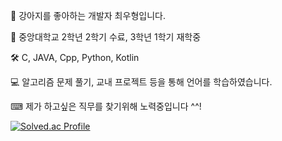 🐶 강아지를 좋아하는 개발자 최우형입니다.

📝 중앙대학교 2학년 2학기 수료, 3학년 1학기 재학중

🛠 C, JAVA, Cpp, Python, Kotlin

💻 알고리즘 문제 풀기, 교내 프로젝트 등을 통해 언어를 학습하였습니다.

⌨ 제가 하고싶은 직무를 찾기위해 노력중입니다 ^^!

[![Solved.ac Profile](http://mazassumnida.wtf/api/v2/generate_badge?boj=dn7638)](https://solved.ac/dn7638/)
